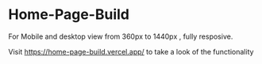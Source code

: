 # Home-Page-Build


For Mobile and desktop view from 360px to 1440px , fully resposive.

Visit https://home-page-build.vercel.app/ to take a look of the functionality
